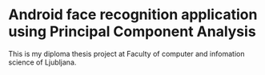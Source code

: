 # Android face recognition application using Principal Component Analysis

This is my diploma thesis project at Faculty of computer and infomation science of Ljubljana.